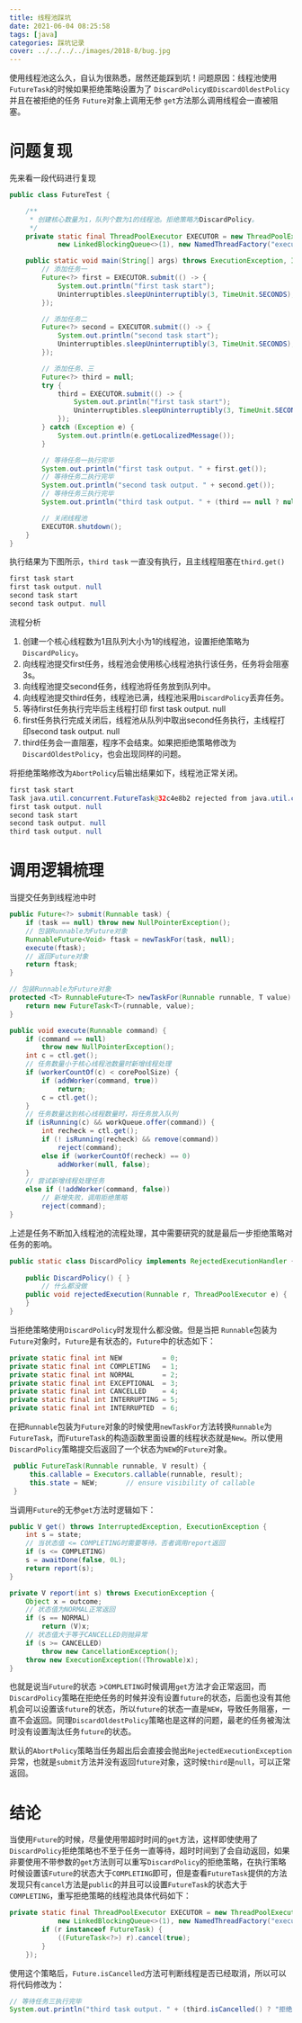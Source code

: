 ```yaml
---
title: 线程池踩坑
date: 2021-06-04 08:25:58
tags: [java]
categories: 踩坑记录
cover: ../../../../images/2018-8/bug.jpg
---
```


使用线程池这么久，自认为很熟悉，居然还能踩到坑！问题原因：线程池使用 `FutureTask`的时候如果拒绝策略设置为了 `DiscardPolicy或DiscardOldestPolicy`并且在被拒绝的任务 `Future`对象上调用无参 `get`方法那么调用线程会一直被阻塞。

# 问题复现



先来看一段代码进行复现

```java
public class FutureTest {

    /**
     * 创建核心数量为1，队列个数为1的线程池。拒绝策略为DiscardPolicy。
     */
    private static final ThreadPoolExecutor EXECUTOR = new ThreadPoolExecutor(1, 1, 0, TimeUnit.SECONDS,
            new LinkedBlockingQueue<>(1), new NamedThreadFactory("executor"), new ThreadPoolExecutor.DiscardPolicy());

    public static void main(String[] args) throws ExecutionException, InterruptedException {
        // 添加任务一
        Future<?> first = EXECUTOR.submit(() -> {
            System.out.println("first task start");
            Uninterruptibles.sleepUninterruptibly(3, TimeUnit.SECONDS);
        });

        // 添加任务二
        Future<?> second = EXECUTOR.submit(() -> {
            System.out.println("second task start");
            Uninterruptibles.sleepUninterruptibly(3, TimeUnit.SECONDS);
        });

        // 添加任务、三
        Future<?> third = null;
        try {
            third = EXECUTOR.submit(() -> {
                System.out.println("first task start");
                Uninterruptibles.sleepUninterruptibly(3, TimeUnit.SECONDS);
            });
        } catch (Exception e) {
            System.out.println(e.getLocalizedMessage());
        }

        // 等待任务一执行完毕
        System.out.println("first task output. " + first.get());
        // 等待任务二执行完毕
        System.out.println("second task output. " + second.get());
        // 等待任务三执行完毕
        System.out.println("third task output. " + (third == null ? null : third.get()));

        // 关闭线程池
        EXECUTOR.shutdown();
    }
}
```

执行结果为下图所示，`third task` 一直没有执行，且主线程阻塞在`third.get()`

```java
first task start
first task output. null
second task start
second task output. null
```

流程分析

1. 创建一个核心线程数为1且队列大小为1的线程池，设置拒绝策略为`DiscardPolicy`。
2. 向线程池提交first任务，线程池会使用核心线程池执行该任务，任务将会阻塞3s。
3. 向线程池提交second任务，线程池将任务放到队列中。
4. 向线程池提交third任务，线程池已满，线程池采用`DiscardPolicy`丢弃任务。
5. 等待first任务执行完毕后主线程打印 first task output. null
6. first任务执行完成关闭后，线程池从队列中取出second任务执行，主线程打印second task output. null
7. third任务会一直阻塞，程序不会结束。如果把拒绝策略修改为`DiscardOldestPolicy`，也会出现同样的问题。

将拒绝策略修改为`AbortPolicy`后输出结果如下，线程池正常关闭。

```java
first task start
Task java.util.concurrent.FutureTask@32c4e8b2 rejected from java.util.concurrent.ThreadPoolExecutor@64bce832[Running, pool size = 1, active threads = 1, queued tasks = 1, completed tasks = 0]
first task output. null
second task start
second task output. null
third task output. null
```

# 调用逻辑梳理

当提交任务到线程池中时

```java
public Future<?> submit(Runnable task) {
    if (task == null) throw new NullPointerException();
    // 包装Runnable为Future对象
    RunnableFuture<Void> ftask = newTaskFor(task, null);
    execute(ftask);
    // 返回Future对象
    return ftask;
}

// 包装Runnable为Future对象
protected <T> RunnableFuture<T> newTaskFor(Runnable runnable, T value) {
    return new FutureTask<T>(runnable, value);
}
```

```java
public void execute(Runnable command) {
    if (command == null)
        throw new NullPointerException();
    int c = ctl.get();
    // 任务数量小于核心线程池数量时新增线程处理
    if (workerCountOf(c) < corePoolSize) {
        if (addWorker(command, true))
            return;
        c = ctl.get();
    }
    // 任务数量达到核心线程数量时，将任务放入队列
    if (isRunning(c) && workQueue.offer(command)) {
        int recheck = ctl.get();
        if (! isRunning(recheck) && remove(command))
            reject(command);
        else if (workerCountOf(recheck) == 0)
            addWorker(null, false);
    }
    // 尝试新增线程处理任务
    else if (!addWorker(command, false))
        // 新增失败，调用拒绝策略
        reject(command);
}
```

上述是任务不断加入线程池的流程处理，其中需要研究的就是最后一步拒绝策略对任务的影响。

```java
public static class DiscardPolicy implements RejectedExecutionHandler {
 
    public DiscardPolicy() { }
		// 什么都没做
    public void rejectedExecution(Runnable r, ThreadPoolExecutor e) {
    }
}
```

当拒绝策略使用`DiscardPolicy`时发现什么都没做。但是当把 `Runnable`包装为`Future`对象时，`Future`是有状态的，`Future`中的状态如下：

```java
private static final int NEW          = 0;
private static final int COMPLETING   = 1;
private static final int NORMAL       = 2;
private static final int EXCEPTIONAL  = 3;
private static final int CANCELLED    = 4;
private static final int INTERRUPTING = 5;
private static final int INTERRUPTED  = 6;
```

在把`Runnable`包装为`Future`对象的时候使用`newTaskFor`方法转换`Runnable`为`FutureTask`，而`FutureTask`的构造函数里面设置的线程状态就是`New`。所以使用`DiscardPolicy`策略提交后返回了一个状态为`NEW`的`Future`对象。

```java
 public FutureTask(Runnable runnable, V result) {
     this.callable = Executors.callable(runnable, result);
     this.state = NEW;       // ensure visibility of callable
 }
```

当调用`Future`的无参`get`方法时逻辑如下：

```java
public V get() throws InterruptedException, ExecutionException {
    int s = state;
    // 当状态值 <= COMPLETING时需要等待，否者调用report返回
    if (s <= COMPLETING)
    s = awaitDone(false, 0L);
    return report(s);
}

private V report(int s) throws ExecutionException {
    Object x = outcome;
    // 状态值为NORMAL正常返回
    if (s == NORMAL)
        return (V)x;
    // 状态值大于等于CANCELLED则抛异常
    if (s >= CANCELLED)
        throw new CancellationException();
    throw new ExecutionException((Throwable)x);
}
```

也就是说当`Future`的状态 >`COMPLETING`时候调用`get`方法才会正常返回，而`DiscardPolicy`策略在拒绝任务的时候并没有设置`future`的状态，后面也没有其他机会可以设置该`future`的状态，所以`future`的状态一直是`NEW`，导致任务阻塞，一直不会返回。同理`DiscardOldestPolicy`策略也是这样的问题，最老的任务被淘汰时没有设置淘汰任务`future`的状态。

默认的`AbortPolicy`策略当任务超出后会直接会抛出`RejectedExecutionException`异常，也就是`submit`方法并没有返回`future`对象，这时候`third`是`null`，可以正常返回。

# 结论

当使用`Future`的时候，尽量使用带超时时间的`get`方法，这样即使使用了`DiscardPolicy`拒绝策略也不至于任务一直等待，超时时间到了会自动返回，如果非要使用不带参数的`get`方法则可以重写`DiscardPolicy`的拒绝策略，在执行策略时候设置该`Future`的状态大于`COMPLETING`即可，但是查看`FutureTask`提供的方法发现只有`cancel`方法是`public`的并且可以设置`FutureTask`的状态大于`COMPLETING`，重写拒绝策略的线程池具体代码如下：

```java
private static final ThreadPoolExecutor EXECUTOR = new ThreadPoolExecutor(1, 1, 0, TimeUnit.SECONDS,
            new LinkedBlockingQueue<>(1), new NamedThreadFactory("executor"), (r, executor) -> {
        if (r instanceof FutureTask) {
            ((FutureTask<?>) r).cancel(true);
        }
    });
```

使用这个策略后，`Future.isCancelled`方法可判断线程是否已经取消，所以可以将代码修改为：

```java
// 等待任务三执行完毕
System.out.println("third task output. " + (third.isCancelled() ? "拒绝了" : third.get()));
```
